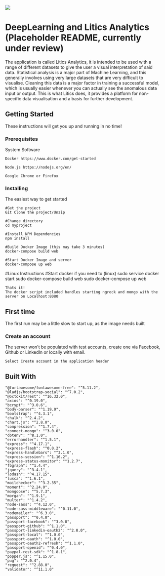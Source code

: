 ![](https://imgur.com/h0Dkvlb.jpg)

DeepLearning and Litics Analytics (Placeholder README, currently under review)
=======================

The application is called Litics Analytics, it is intended to be used with a range of different datasets to give the user a visual interpretation of said data. Statistical analysis is a major part of Machine Learning, and this generally involves using very large datasets that are very difficult to visualise. Cleaning this data is a major factor in training a successful model, which is usually easier whenever you can actually see the anomalous data input or output. 
This is what Litics does, it provides a platform for non-specific data visualisation and a basis for further development. 


## Getting Started

These instructions will get you up and running in no time!

### Prerequisites

System Software

```
Docker https://www.docker.com/get-started
```

```
Node.js https://nodejs.org/en/
```

```
Google Chrome or Firefox
```

### Installing

The easiest way to get started

```
#Get the project
Git Clone the project/Unzip

#Change directory
cd myproject

#Install NPM Dependencies
npm install

#Build Docker Image (this may take 3 minutes)
docker-compose build web

#Start Docker Image and server
docker-compose up web

```
#Linux Instructions
#Start docker if you need to (linux)
sudo service docker start
sudo docker-compose build web
sudo docker-compose up web


```
Thats it!
The docker script included handles starting ngrock and mongo with the server on Localhost:8080
```


## First time

The first run may be a little slow to start up, as the image needs built

### Create an account

The server won't be populated with test accounts, create one via Facebook, Github or LinkedIn or locally with email. 

```
Select Create account in the application header
```


## Built With

    "@fortawesome/fontawesome-free": "^5.11.2",
    "@ladjs/bootstrap-social": "^7.0.2",
    "@octokit/rest": "^16.32.0",
    "axios": "^0.19.0",
    "bcrypt": "^3.0.6",
    "body-parser": "^1.19.0",
    "bootstrap": "^4.3.1",
    "chalk": "^2.4.2",
    "chart.js": "^2.8.0",
    "compression": "^1.7.4",
    "connect-mongo": "^3.0.0",
    "dotenv": "^8.1.0",
    "errorhandler": "^1.5.1",
    "express": "^4.17.1",
    "express-flash": "^0.0.2",
    "express-handlebars": "^3.1.0",
    "express-session": "^1.16.2",
    "express-status-monitor": "^1.2.7",
    "fbgraph": "^1.4.4",
    "jquery": "^3.4.1",
    "lodash": "^4.17.15",
    "lusca": "^1.6.1",
    "mailchecker": "^3.2.35",
    "moment": "^2.24.0",
    "mongoose": "^5.7.3",
    "morgan": "^1.9.1",
    "multer": "^1.4.2",
    "node-sass": "^4.12.0",
    "node-sass-middleware": "^0.11.0",
    "nodemailer": "^6.3.0",
    "passport": "^0.4.0",
    "passport-facebook": "^3.0.0",
    "passport-github": "^1.1.0",
    "passport-linkedin-oauth2": "^2.0.0",
    "passport-local": "^1.0.0",
    "passport-oauth": "^1.0.0",
    "passport-oauth2-refresh": "^1.1.0",
    "passport-openid": "^0.4.0",
    "paypal-rest-sdk": "^1.8.1",
    "popper.js": "^1.15.0",
    "pug": "^2.0.4",
    "request": "^2.88.0",
    "validator": "^11.1.0"
    

